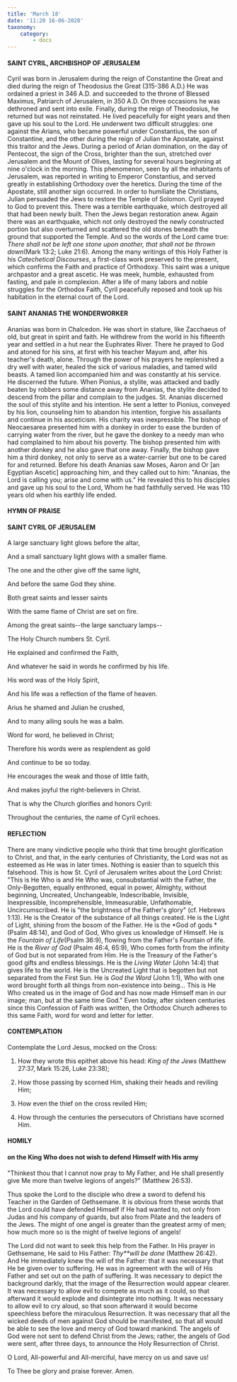 ```yaml
---
title: 'March 18'
date: '11:20 16-06-2020'
taxonomy:
    category:
        - docs
---
```


#### SAINT CYRIL, ARCHBISHOP OF JERUSALEM

Cyril was born in Jerusalem during the reign of Constantine the Great and died during the reign of Theodosius the Great (315-386 A.D.) He was ordained a priest in 346 A.D. and succeeded to the throne of Blessed Maximus, Patriarch of Jerusalem, in 350 A.D. On three occasions he was dethroned and sent into exile. Finally, during the reign of Theodosius, he returned but was not reinstated. He lived peacefully for eight years and then gave up his soul to the Lord. He underwent two difficult struggles: one against the Arians, who became powerful under Constantius, the son of Constantine, and the other during the reign of Julian the Apostate, against this traitor and the Jews. During a period of Arian domination, on the day of Pentecost, the sign of the Cross, brighter than the sun, stretched over Jerusalem and the Mount of Olives, lasting for several hours beginning at nine o'clock in the morning. This phenomenon, seen by all the inhabitants of Jerusalem, was reported in writing to Emperor Constantius, and served greatly in establishing Orthodoxy over the heretics. During the time of the Apostate, still another sign occurred. In order to humiliate the Christians, Julian persuaded the Jews to restore the Temple of Solomon. Cyril prayed to God to prevent this. There was a terrible earthquake, which destroyed all that had been newly built. Then the Jews began restoration anew. Again there was an earthquake, which not only destroyed the newly constructed portion but also overturned and scattered the old stones beneath the ground that supported the Temple. And so the words of the Lord came true: *There shall not be left one stone upon another, that shall not be thrown down*(Mark 13:2; Luke 21:6). Among the many writings of this Holy Father is his *Catechetical Discourses*, a first-class work preserved to the present, which confirms the Faith and practice of Orthodoxy. This saint was a unique archpastor and a great ascetic. He was meek, humble, exhausted from fasting, and pale in complexion. After a life of many labors and noble struggles for the Orthodox Faith, Cyril peacefully reposed and took up his habitation in the eternal court of the Lord.

#### SAINT ANANIAS THE WONDERWORKER

Ananias was born in Chalcedon. He was short in stature, like Zacchaeus of old, but great in spirit and faith. He withdrew from the world in his fifteenth year and settled in a hut near the Euphrates River. There he prayed to God and atoned for his sins, at first with his teacher Mayum and, after his teacher's death, alone. Through the power of his prayers he replenished a dry well with water, healed the sick of various maladies, and tamed wild beasts. A tamed lion accompanied him and was constantly at his service. He discerned the future. When Pionius, a stylite, was attacked and badly beaten by robbers some distance away from Ananias, the stylite decided to descend from the pillar and complain to the judges. St. Ananias discerned the soul of this stylite and his intention. He sent a letter to Pionius, conveyed by his lion, counseling him to abandon his intention, forgive his assailants and continue in his asceticism. His charity was inexpressible. The bishop of Neocaesarea presented him with a donkey in order to ease the burden of carrying water from the river, but he gave the donkey to a needy man who had complained to him about his poverty. The bishop presented him with another donkey and he also gave that one away. Finally, the bishop gave him a third donkey, not only to serve as a water-carrier but one to be cared for and returned. Before his death Ananias saw Moses, Aaron and Or [an Egyptian Ascetic] approaching him, and they called out to him: "Ananias, the Lord is calling you; arise and come with us." He revealed this to his disciples and gave up his soul to the Lord, Whom he had faithfully served. He was 110 years old when his earthly life ended.



#### HYMN OF PRAISE

#### SAINT CYRIL OF JERUSALEM

A large sanctuary light glows before the altar,

And a small sanctuary light glows with a smaller flame.

The one and the other give off the same light,

And before the same God they shine.

Both great saints and lesser saints

With the same flame of Christ are set on fire.

Among the great saints--the large sanctuary lamps--

The Holy Church numbers St. Cyril.

He explained and confirmed the Faith,

And whatever he said in words he confirmed by his life.

His word was of the Holy Spirit,

And his life was a reflection of the flame of heaven.

Arius he shamed and Julian he crushed,

And to many ailing souls he was a balm.

Word for word, he believed in Christ;

Therefore his words were as resplendent as gold

And continue to be so today.

He encourages the weak and those of little faith,

And makes joyful the right-believers in Christ.

That is why the Church glorifies and honors Cyril:

Throughout the centuries, the name of Cyril echoes.


#### REFLECTION

There are many vindictive people who think that time brought glorification to Christ, and that, in the early centuries of Christianity, the Lord was not as esteemed as He was in later times. Nothing is easier than to squelch this falsehood. This is how St. Cyril of Jerusalem writes about the Lord Christ: "This is He Who is and He Who was, consubstantial with the Father, the Only-Begotten, equally enthroned, equal in power, Almighty, without beginning, Uncreated, Unchangeable, Indescribable, Invisible, Inexpressible, Incomprehensible, Immeasurable, Unfathomable, Uncircumscribed. He is "the brightness of the Father's glory" (cf. Hebrews 1:13). He is the Creator of the substance of all things created. He is the Light of Light, shining from the bosom of the Father. He is the *God of gods *(Psalm 48:14), and God of God, Who gives us knowledge of Himself. He is the *Fountain of Life*(Psalm 36:9), flowing from the Father's Fountain of life. He is the *River of God* (Psalm 46:4, 65:9), Who comes forth from the infinity of God but is not separated from Him. He is the Treasury of the Father's good gifts and endless blessings. He is the *Living Water* (John 14:4) that gives life to the world. He is the Uncreated Light that is begotten but not separated from the First Sun. He is *God the Word* (John 1:1), Who with one word brought forth all things from non-existence into being... This is He Who created us in the image of God and has now made Himself man in our image; man, but at the same time God." Even today, after sixteen centuries since this Confession of Faith was written, the Orthodox Church adheres to this same Faith, word for word and letter for letter.

#### CONTEMPLATION

Contemplate the Lord Jesus, mocked on the Cross:

1.  How they wrote this epithet above his head: *King of the Jews* (Matthew 27:37, Mark 15:26, Luke 23:38);

1.  How those passing by scorned Him, shaking their heads and reviling Him;

1.  How even the thief on the cross reviled Him;

1.  How through the centuries the persecutors of Christians have scorned Him.



#### HOMILY

#### on the King Who does not wish to defend Himself with His army

"Thinkest thou that I cannot now pray to My Father, and He shall presently give Me more than twelve legions of angels?" (Matthew 26:53).

Thus spoke the Lord to the disciple who drew a sword to defend his Teacher in the Garden of Gethsemane. It is obvious from these words that the Lord could have defended Himself if He had wanted to, not only from Judas and his company of guards, but also from Pilate and the leaders of the Jews. The might of one angel is greater than the greatest army of men; how much more so is the might of twelve legions of angels!

The Lord did not want to seek this help from the Father. In His prayer in Gethsemane, He said to His Father: *Thy**will be done* (Matthew 26:42). And He immediately knew the will of the Father: that it was necessary that He be given over to suffering. He was in agreement with the will of His Father and set out on the path of suffering. It was necessary to depict the background darkly, that the image of the Resurrection would appear clearer. It was necessary to allow evil to compete as much as it could, so that afterward it would explode and disintegrate into nothing. It was necessary to allow evil to cry aloud, so that soon afterward it would become speechless before the miraculous Resurrection. It was necessary that all the wicked deeds of men against God should be manifested, so that all would be able to see the love and mercy of God toward mankind. The angels of God were not sent to defend Christ from the Jews; rather, the angels of God were sent, after three days, to announce the Holy Resurrection of Christ.

O Lord, All-powerful and All-merciful, have mercy on us and save us!

To Thee be glory and praise forever. Amen.

 
